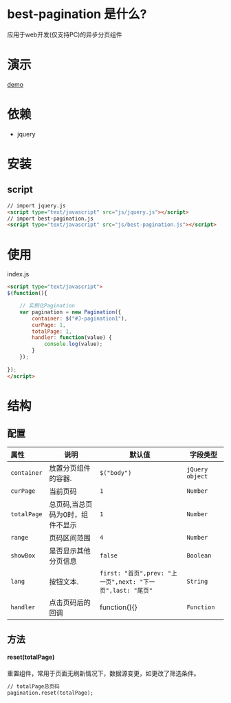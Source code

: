 # best-pagination 是什么?
应用于web开发(仅支持PC)的异步分页组件
# 演示
[demo](https://chenyangdamon.github.io/best-pagination/dist/)
# 依赖 
- jquery
# 安装
## script
```html
// import jquery.js
<script type="text/javascript" src="js/jquery.js"></script>
// import best-pagination.js
<script type="text/javascript" src="js/best-pagination.js"></script>
```
# 使用
index.js
```html
<script type="text/javascript">
$(function(){

  	// 实例化Pagination
	var pagination = new Pagination({
		container: $("#J-pagination1"),
		curPage: 1,
		totalPage: 1,
		handler: function(value) {
			console.log(value);
		}
	});
  
});
</script>
```
# 结构
## 配置
|属性|说明|默认值|字段类型|
|:---|---|---|---|
| `container`|放置分页组件的容器.|`$("body")`|`jQuery object`|
| `curPage`|当前页码|`1`|`Number`|
| `totalPage`|总页码,当总页码为0时，组件不显示|`1`|`Number`|
| `range`|页码区间范围|`4`|`Number`|
| `showBox`|是否显示其他分页信息|`false`|`Boolean`|
| `lang`|按钮文本.|`first: "首页",prev: "上一页",next: "下一页",last: "尾页"`|`String`|
| `handler`|点击页码后的回调|function(){}|`Function`|
## 方法
#### reset(totalPage)
重置组件，常用于页面无刷新情况下，数据源变更，如更改了筛选条件。
```html
// totalPage总页码
pagination.reset(totalPage);
```